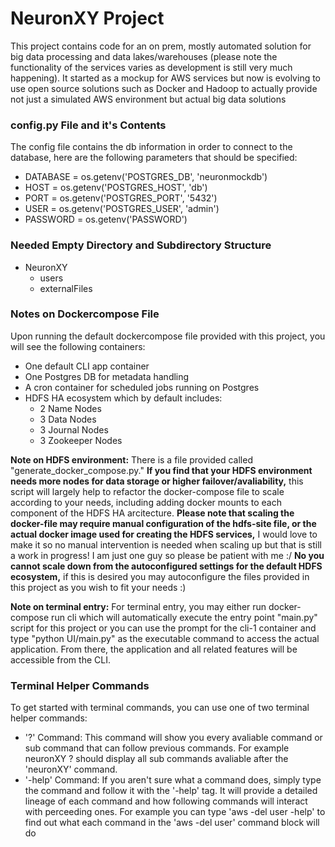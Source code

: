# NeuronXY Project
This project contains code for an on prem, mostly automated solution for big data processing and data lakes/warehouses (please note the functionality of the services varies as development is still very much happening). It started as a mockup for AWS services but now is evolving to use open source solutions such as Docker and Hadoop to actually provide not just a simulated AWS environment but actual big data solutions

### config.py File and it's Contents
The config file contains the db information in order to connect to the database, here are the following parameters that should be specified:
- DATABASE = os.getenv('POSTGRES_DB', 'neuronmockdb')
- HOST = os.getenv('POSTGRES_HOST', 'db')
- PORT = os.getenv('POSTGRES_PORT', '5432')
- USER = os.getenv('POSTGRES_USER', 'admin')
- PASSWORD = os.getenv('PASSWORD')

### Needed Empty Directory and Subdirectory Structure
- NeuronXY
  - users
  - externalFiles

### Notes on Dockercompose File
Upon running the default dockercompose file provided with this project, you will see the following containers:
- One default CLI app container
- One Postgres DB for metadata handling
- A cron container for scheduled jobs running on Postgres
- HDFS HA ecosystem which by default includes:
   - 2 Name Nodes
   - 3 Data Nodes
   - 3 Journal Nodes
   - 3 Zookeeper Nodes

**Note on HDFS environment:** There is a file provided called "generate_docker_compose.py." **If you find that your HDFS environment needs more nodes for data storage or higher failover/avaliability,** this script will largely help to refactor the docker-compose file to scale according to your needs, including adding docker mounts to each component of the HDFS HA arcitecture. **Please note that scaling the docker-file may require manual configuration of the hdfs-site file, or the actual docker image used for creating the HDFS services,** I would love to make it so no manual intervention is needed when scaling up but that is still a work in progress! I am just one guy so please be patient with me :/ **No you cannot scale down from the autoconfigured settings for the default HDFS ecosystem,** if this is desired you may autoconfigure the files provided in this project as you wish to fit your needs :)

**Note on terminal entry:** For terminal entry, you may either run docker-compose run cli which will automatically execute the entry point "main.py" script for this project or you can use the prompt for the cli-1 container and type "python UI/main.py" as the executable command to access the actual application. From there, the application and all related features will be accessible from the CLI. 

### Terminal Helper Commands
To get started with terminal commands, you can use one of two terminal helper commands:
- '?' Command: This command will show you every avaliable command or sub command that can follow previous commands. For example neuronXY ? should display all sub commands avaliable after the 'neuronXY' command.
- '-help' Command: If you aren't sure what a command does, simply type the command and follow it with the '-help' tag. It will provide a detailed lineage of each command and how following commands will interact with perceeding ones. For example you can type 'aws -del user -help' to find out what each command in the 'aws -del user' command block will do
